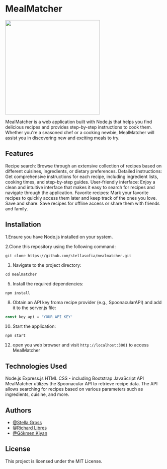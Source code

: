 # MealMatcher

<img src="https://github.com/stellasofia/MealMatcher/assets/114345541/30ea7eff-9add-457f-ae0b-53d3cdf7e1e0" width="300">

MealMatcher is a web application built with Node.js that helps you find delicious recipes and provides step-by-step instructions to cook them. 
Whether you're a seasoned chef or a cooking newbie, MealMatcher will assist you in discovering new and exciting meals to try.

## Features
Recipe search: Browse through an extensive collection of recipes based on different cuisines, ingredients, or dietary preferences.
Detailed instructions: Get comprehensive instructions for each recipe, including ingredient lists, cooking times, and step-by-step guides.
User-friendly interface: Enjoy a clean and intuitive interface that makes it easy to search for recipes and navigate through the application.
Favorite recipes: Mark your favorite recipes to quickly access them later and keep track of the ones you love.
Save and share: Save recipes for offline access or share them with friends and family.

## Installation

1.Ensure you have Node.js installed on your system.

2.Clone this repository using the following command:
```git
git clone https://github.com/stellasofia/mealmatcher.git
```

3. Navigate to the project directory:
```git
cd mealmatcher
```

5. Install the required dependencies:
```npm
npm install
```

8. Obtain an API key froma  recipe provider (e.g., SpoonacularAPI) and add it to the server.js file:
```javascript
const key_api = 'YOUR_API_KEY'
```

10. Start the application:
```npm
npm start
```

12. open you web browser and visit `http://localhost:3001` to access MealMatcher

## Technologies Used
Node.js
Express.js
HTML
CSS - including Bootstrap
JavaScript
API
MealMatcher utilizes the Spoonacular API to retrieve recipe data. The API allows searching for recipes based on various parameters such as ingredients, cuisine, and more.

## Authors

- [@Stella Gross](https://github.com/stellasofia)
- [@Richard Libres](https://github.com/bjugoy)
- [@Gökmen Kiyan](https://github.com/GoekmenKiyan)


## License
This project is licensed under the MIT License.
